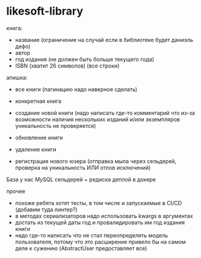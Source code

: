 # likesoft-library

книга:
- название (ограничение на случай если в библиотеке будет даниэль дефо)
- автор
- год издания (не должен быть больше текущего года)
- ISBN (хватит 26 символов)
  (все строки)

апишка:
- все книги (пагинацию надо наверное сделать)
- конкретная книга
- создание новой книги (надо написать где-то комментарий что из-за возможности наличия нескольких изданий и/или экземпляров уникальность не проверяется)
- обновление книги
- удаление книги

- регистрация нового юзера (отправка мыла через сельдерей, проверка на уникальность ИЛИ отлов исключений)

База у нас MySQL
сельдерей + редиска
деплой в докере



прочее
- похоже ребята хотят тесты, в том числе и запускаемые в CI/CD (добавим туда линтер?)
- в методах сериализаторов надо использовать kwargs в аргументах
- достать из текущей даты год и провалидировать им год издания книги
- надо где-то написать что не стал переопределять 
модель пользователя, потому что это расширение привело бы
на самом деле к сужению (AbstractUser предоставляет все)
